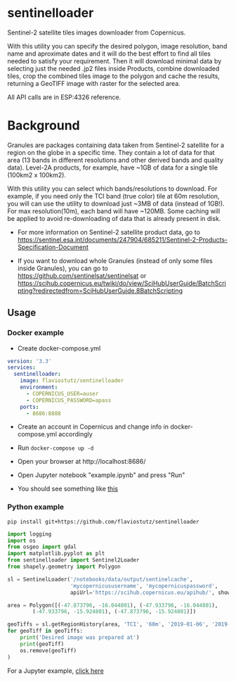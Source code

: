 # sentinelloader
Sentinel-2 satellite tiles images downloader from Copernicus. 

With this utility you can specify the desired polygon, image resolution, band name and aproximate dates and it will do the best effort to find all tiles needed to satisfy your requirement. Then it will download minimal data by selecting just the needed .jp2 files inside Products, combine downloaded tiles, crop the combined tiles image to the polygon and cache the results, returning a GeoTIFF image with raster for the selected area.

All API calls are in ESP:4326 reference.

# Background

Granules are packages containing data taken from Sentinel-2 satellite for a region on the globe in a specific time. They contain a lot of data for that area (13 bands in different resolutions and other derived bands and quality data). Level-2A products, for example, have ~1GB of data for a single tile (100km2 x 100km2). 

With this utility you can select which bands/resolutions to download. For example, if you need only the TCI band (true color) tile at 60m resolution, you will can use the utility to download just ~3MB of data (instead of 1GB!). For max resolution(10m), each band will have ~120MB. Some caching will be applied to avoid re-downloading of data that is already present in disk.

* For more information on Sentinel-2 satellite product data, go to https://sentinel.esa.int/documents/247904/685211/Sentinel-2-Products-Specification-Document

* If you want to download whole Granules (instead of only some files inside Granules), you can go to https://github.com/sentinelsat/sentinelsat or https://scihub.copernicus.eu/twiki/do/view/SciHubUserGuide/BatchScripting?redirectedfrom=SciHubUserGuide.8BatchScripting


## Usage

### Docker example

* Create docker-compose.yml

```yml
version: '3.3'
services:
  sentinelloader:
    image: flaviostutz/sentinelloader
    environment:
      - COPERNICUS_USER=auser
      - COPERNICUS_PASSWORD=apass
    ports:
      - 8686:8888
```

* Create an account in Copernicus and change info in docker-compose.yml accordingly

* Run ```docker-compose up -d```

* Open your browser at http://localhost:8686/

* Open Jupyter notebook "example.ipynb" and press "Run"

* You should see something like [this](/notebooks/example.ipynb)

### Python example

```shell
pip install git+https://github.com/flaviostutz/sentinelloader
```

```python
import logging
import os
from osgeo import gdal
import matplotlib.pyplot as plt
from sentinelloader import Sentinel2Loader
from shapely.geometry import Polygon

sl = SentinelLoader('/notebooks/data/output/sentinelcache', 
                    'mycopernicususername', 'mycopernicuspassword',
                    apiUrl='https://scihub.copernicus.eu/apihub/', showProgressbars=True, loglevel=logging.DEBUG)

area = Polygon([(-47.873796, -16.044801), (-47.933796, -16.044801),
        (-47.933796, -15.924801), (-47.873796, -15.924801)])

geoTiffs = sl.getRegionHistory(area, 'TCI', '60m', '2019-01-06', '2019-01-30', daysStep=5)
for geoTiff in geoTiffs:
    print('Desired image was prepared at')
    print(geoTiff)
    os.remove(geoTiff)
)
```

For a Jupyter example, [click here](notebooks/example.ipynb)
